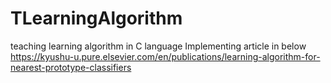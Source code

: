 # TLearningAlgorithm
teaching learning algorithm in C language 
Implementing article in below 
https://kyushu-u.pure.elsevier.com/en/publications/learning-algorithm-for-nearest-prototype-classifiers
